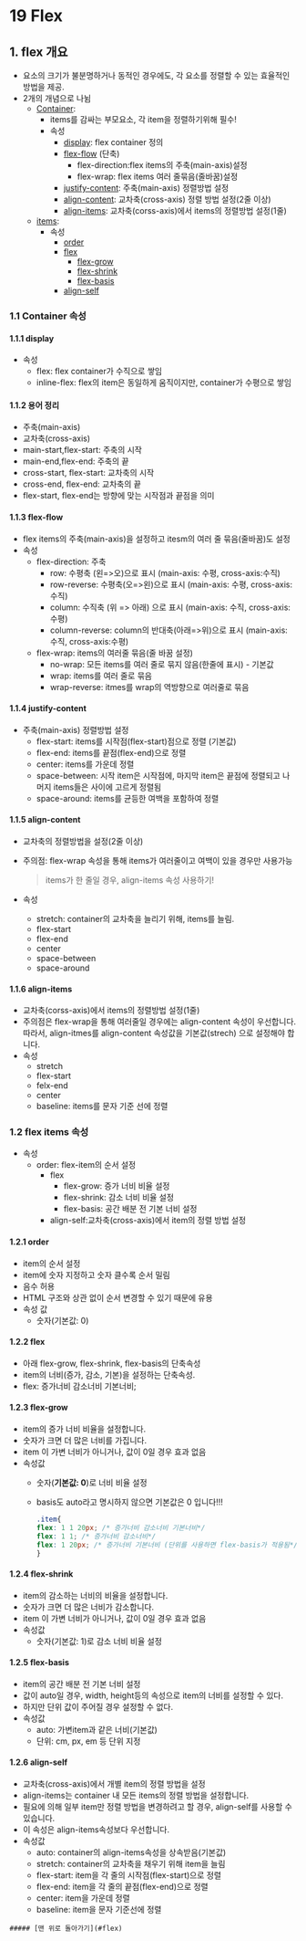 # 19 Flex

## 1. flex 개요

* 요소의 크기가 불분명하거나 동적인 경우에도, 각 요소를 정렬할 수 있는 효율적인 방법을 제공.
* 2개의 개념으로 나뉨
  * [Container](19_flex.md#11-container-속성): 
    * items를 감싸는 부모요소, 각 item을 정렬하기위해 필수!
    * 속성
      * [display](19_flex.md#111-display): flex container 정의
      * [flex-flow](19_flex.md#113-flex-flow) \(단축\)
        * flex-direction:flex items의 주축\(main-axis\)설정
        * flex-wrap: flex items 여러 줄묶음\(줄바꿈\)설정
      * [justify-content](19_flex.md#114-justify-content): 주축\(main-axis\) 정렬방법 설정
      * [align-content](19_flex.md#115-align-content): 교차축\(cross-axis\) 정렬 방법 설정\(2줄 이상\)
      * [align-items](19_flex.md#116-align-items): 교차축\(corss-axis\)에서 items의 정렬방법 설정\(1줄\)
  * [items](19_flex.md#1.2-flex-items-속성): 
    * 속성
      * [order](19_flex.md#121-order)
      * [flex](19_flex.md#122-flex)
        * [flex-grow](19_flex.md#123-flex-grow)
        * [flex-shrink](19_flex.md#124-flex-shrink)
        * [flex-basis](19_flex.md#125-flex-basis)
      * [align-self](19_flex.md#126-align-self)

### 1.1 Container 속성

#### 1.1.1 display

* 속성
  * flex: flex container가 수직으로 쌓임
  * inline-flex: flex의 item은 동일하게 움직이지만, container가 수평으로 쌓임

#### 1.1.2 용어 정리

* 주축\(main-axis\)
* 교차축\(cross-axis\)
* main-start,flex-start: 주축의 시작
* main-end,flex-end: 주축의 끝
* cross-start, flex-start: 교차축의 시작
* cross-end, flex-end: 교차축의 끝
* flex-start, flex-end는 방향에 맞는 시작점과 끝점을 의미

#### 1.1.3 flex-flow

* flex items의 주축\(main-axis\)을 설정하고 itesm의 여러 줄 묶음\(줄바꿈\)도 설정
* 속성
  * flex-direction: 주축
    * row: 수평축 \(왼=&gt;오\)으로 표시 \(main-axis: 수평, cross-axis:수직\)
    * row-reverse: 수평축\(오=&gt;왼\)으로 표시 \(main-axis: 수평, cross-axis:수직\)
    * column: 수직축 \(위 =&gt; 아래\) 으로 표시 \(main-axis: 수직, cross-axis:수평\)
    * column-reverse: column의 반대축\(아래=&gt;위\)으로 표시 \(main-axis: 수직, cross-axis:수평\)
  * flex-wrap: items의 여러줄 묶음\(줄 바꿈 설정\)
    * no-wrap: 모든 items를 여러 줄로 묶지 않음\(한줄에 표시\) - 기본값
    * wrap: items를 여러 줄로 묶음
    * wrap-reverse: itmes를 wrap의 역방향으로 여러줄로 묶음

#### 1.1.4 justify-content

* 주축\(main-axis\) 정렬방법 설정
  * flex-start: items를 시작점\(flex-start\)점으로 정렬 \(기본값\)
  * flex-end: items를 끝점\(flex-end\)으로 정렬
  * center: items를 가운데 정렬
  * space-between: 시작 item은 시작점에, 마지막 item은 끝점에 정렬되고 나머지 items들은 사이에 고르게 정렬됨
  * space-around: items를 균등한 여백을 포함하여 정렬

#### 1.1.5 align-content

* 교차축의 정렬방법을 설정\(2줄 이상\)
* 주의점: flex-wrap 속성을 통해 items가 여러줄이고 여백이 있을 경우만 사용가능

  > items가 한 줄일 경우, align-items 속성 사용하기!

* 속성
  * stretch: container의 교차축을 늘리기 위해, items를 늘림.
  * flex-start
  * flex-end
  * center
  * space-between
  * space-around

#### 1.1.6 align-items

* 교차축\(corss-axis\)에서 items의 정렬방법 설정\(1줄\)
* 주의점은 flex-wrap을 통해 여러줄일 경우에는 align-content 속성이 우선합니다. 따라서, align-itmes를 align-content 속성값을 기본값\(strech\) 으로 설정해야 합니다.
* 속성
  * stretch
  * flex-start
  * felx-end
  * center
  * baseline: items를 문자 기준 선에 정렬

### 1.2 flex items 속성

* 속성
  * order: flex-item의 순서 설정
    * flex
      * flex-grow: 증가 너비 비율 설정
      * flex-shrink: 감소 너비 비율 설정
      * flex-basis: 공간 배분 전 기본 너비 설정
    * align-self:교차축\(cross-axis\)에서 item의 정렬 방법 설정

#### 1.2.1 order

* item의 순서 설정
* item에 숫자 지정하고 숫자 클수록 순서 밀림
* 음수 허용
* HTML 구조와 상관 없이 순서 변경할 수 있기 때문에 유용
* 속성 값
  * 숫자\(기본값: 0\)

#### 1.2.2 flex

* 아래 flex-grow, flex-shrink, flex-basis의 단축속성
* item의 너비\(증가, 감소, 기본\)을 설정하는 단축속성.
* flex: 증가너비 감소너비 기본너비;

#### 1.2.3 flex-grow

* item의 증가 너비 비율을 설정합니다.
* 숫자가 크면 더 많은 너비를 가집니다.
* item 이 가변 너비가 아니거나, 값이 0일 경우 효과 없음
* 속성값
  * 숫자\(**기본값: 0**\)로 너비 비율 설정
  * basis도 auto라고 명시하지 않으면 기본값은 0 입니다!!!

    ```css
    .item{
    flex: 1 1 20px; /* 증가너비 감소너비 기본너비*/
    flex: 1 1; /* 증가너비 감소너비*/
    flex: 1 20px; /* 증가너비 기본너비 (단위를 사용하면 flex-basis가 적용됨*/
    }
    ```

#### 1.2.4 flex-shrink

* item의 감소하는 너비의 비율을 설정합니다.
* 숫자가 크면 더 많은 너비가 감소합니다.
* item 이 가변 너비가 아니거나, 값이 0일 경우 효과 없음
* 속성값
  * 숫자\(기본값: 1\)로 감소 너비 비율 설정

#### 1.2.5 flex-basis

* item의 공간 배분 전 기본 너비 설정
* 값이 auto일 경우, width, height등의 속성으로 item의 너비를 설정할 수 있다.
* 하지만 단위 값이 주어질 경우 설정할 수 없다.
* 속성값
  * auto: 가변item과 같은 너비\(기본값\) 
  * 단위: cm, px, em 등 단위 지정

#### 1.2.6 align-self

* 교차축\(cross-axis\)에서 개별 item의 정렬 방법을 설정
* align-items는 container 내 모든 items의 정렬 방법을 설정합니다.
* 필요에 의해 일부 item만 정렬 방법을 변경하려고 할 경우, align-self를 사용할 수 있습니다.
* 이 속성은 align-items속성보다 우선합니다.
* 속성값
  * auto: container의 align-items속성을 상속받음\(기본값\)
  * stretch: container의 교차축을 채우기 위해 item을 늘림
  * flex-start: item을 각 줄의 시작점\(flex-start\)으로 정렬
  * flex-end: item을 각 줄의 끝점\(flex-end\)으로 정렬
  * center: item을 가운데 정렬
  * baseline: item을 문자 기준선에 정렬

```text
##### [맨 위로 돌아가기](#flex)
```

